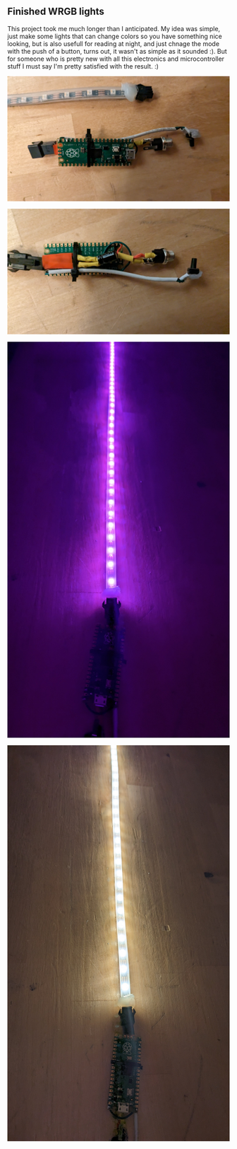 ## Finished WRGB lights

This project took me much longer than I anticipated. My idea was simple, just make some lights that can change colors so you have something nice looking, but is also usefull for reading at night, and just chnage the mode with the push of a button, turns out, it wasn't as simple as it sounded :). But for someone who is pretty new with all this electronics and microcontroller stuff I must say I'm pretty satisfied with the result. :)


![Frontside of the PiPico](images/picoFront.jpg)

![Backside of the PiPico](images/picoBack.jpg)

![Strip in changing color mode](images/stripColored.jpg)

![WRGB setting for reading](images/stripReadingLights.jpg)

